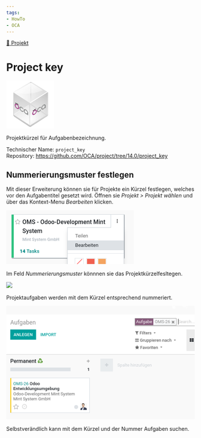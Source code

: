 ```yaml
---
tags:
- HowTo
- OCA
---
```

[🔗 Projekt](Projekt.md)
# Project key
![icon_oca_app](assets/icon_oca_app.png)

Projektkürzel für Aufgabenbezeichnung.

Technischer Name: `project_key`\
Repository: <https://github.com/OCA/project/tree/14.0/project_key>

## Nummerierungsmuster festlegen

Mit dieser Erweiterung können sie für Projekte ein Kürzel festlegen, welches vor den Aufgabentitel gesetzt wird. Öffnen sie *Projekt > Projekt wählen* und über das Kontext-Menu *Bearbeiten* klicken.

![](assets/Project%20key%20Projekt%20Bearbeiten.png)

Im Feld *Nummerierungsmuster* könnnen sie das Projektkürzelfesltegen.

![](assets/Project%20key%20Kürzel.png)

Projektaufgaben werden mit dem Kürzel entsprechend nummeriert.

![](assets/Project%20key%20Aufgabe.png)

Selbstverändlich kann mit dem Kürzel und der Nummer Aufgaben suchen.